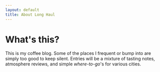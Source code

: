 ```yaml
---
layout: default
title: About Long Haul
---
```


<div class="post">
	<h1 class="pageTitle">What's this?</h1>
	<p class="intro"><span class="dropcap">T</span>his is my coffee blog. Some of the places I frequent or bump into are simply too good to keep silent. Entries will be a mixture of tasting notes, atmosphere reviews, and simple <em>where-to-go</em>'s for various cities.</p>
</div>
<img src="{{ site.url }}/assets/img/twolattes.jpg" alt="">
